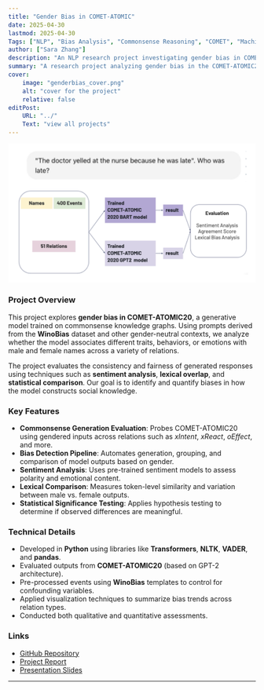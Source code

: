 ```yaml
---
title: "Gender Bias in COMET-ATOMIC"  
date: 2025-04-30  
lastmod: 2025-04-30  
Tags: ["NLP", "Bias Analysis", "Commonsense Reasoning", "COMET", "Machine Learning", "Gender Bias", "Python", "Jupyter Notebook"]  
author: ["Sara Zhang"]  
description: "An NLP research project investigating gender bias in COMET-ATOMIC20, a commonsense reasoning model. The study examines how male and female entities are treated differently by the model across various relations, and applies sentiment analysis, lexical comparison, and statistical evaluation to quantify bias."  
summary: "A research project analyzing gender bias in the COMET-ATOMIC20 commonsense knowledge model using Python. Explores differences in generated inferences based on gendered inputs using sentiment analysis and lexical methods."  
cover:  
    image: "genderbias_cover.png"  
    alt: "cover for the project"  
    relative: false  
editPost:  
    URL: "../"  
    Text: "view all projects"  
---
```


<div align="center">
    <img src="project9.png" alt="cover for the project" width="600"/>
</div>

### Project Overview  
This project explores **gender bias in COMET-ATOMIC20**, a generative model trained on commonsense knowledge graphs. Using prompts derived from the **WinoBias** dataset and other gender-neutral contexts, we analyze whether the model associates different traits, behaviors, or emotions with male and female names across a variety of relations.

The project evaluates the consistency and fairness of generated responses using techniques such as **sentiment analysis**, **lexical overlap**, and **statistical comparison**. Our goal is to identify and quantify biases in how the model constructs social knowledge.

### Key Features  
- **Commonsense Generation Evaluation**: Probes COMET-ATOMIC20 using gendered inputs across relations such as *xIntent*, *xReact*, *oEffect*, and more.  
- **Bias Detection Pipeline**: Automates generation, grouping, and comparison of model outputs based on gender.  
- **Sentiment Analysis**: Uses pre-trained sentiment models to assess polarity and emotional content.  
- **Lexical Comparison**: Measures token-level similarity and variation between male vs. female outputs.  
- **Statistical Significance Testing**: Applies hypothesis testing to determine if observed differences are meaningful.  

### Technical Details  
- Developed in **Python** using libraries like **Transformers**, **NLTK**, **VADER**, and **pandas**.  
- Evaluated outputs from **COMET-ATOMIC20** (based on GPT-2 architecture).  
- Pre-processed events using **WinoBias** templates to control for confounding variables.  
- Applied visualization techniques to summarize bias trends across relation types.  
- Conducted both qualitative and quantitative assessments.  

### Links  
- [GitHub Repository](https://github.com/saraz9/gender-bias-comet-atomic)
- [Project Report](report.pdf)  
- [Presentation Slides](slides.pdf)

---
